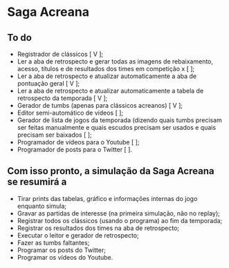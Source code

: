 # Saga Acreana

## To do

* Registrador de clássicos [ V ];
* Ler a aba de retrospecto e gerar todas as imagens de rebaixamento, acesso, títulos e de resultados dos times em competição x [ ];
* Ler a aba de retrospecto e atualizar automaticamente a aba de pontuação geral [ V ];
* Ler a aba de retrospecto e atualizar automaticamente a tabela de retrospecto da temporada [ V ];
* Gerador de tumbs (apenas para clássicos acreanos) [ V ];
* Editor semi-automático de vídeos [ ];
* Gerador de lista de jogos da temporada (dizendo quais tumbs precisam ser feitas manualmente e quais escudos precisam ser usados e quais precisam ser baixados [ ];
* Programador de vídeos para o Youtube [ ];
* Programador de posts para o Twitter [ ].

## Com isso pronto, a simulação da Saga Acreana se resumirá a

* Tirar prints das tabelas, gráfico e informações internas do jogo enquanto simula;
* Gravar as partidas de interesse (na primeira simulação, não no replay);
* Registrar todos os clássicos (usando o programa) ao fim da temporada;
* Registrar os resultados dos times na aba de retrospecto;
* Executar o leitor e gerador de retrospecto;
* Fazer as tumbs faltantes;
* Programar os posts do Twitter;
* Programar os vídeos do Youtube.
